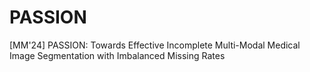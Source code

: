 # PASSION
[MM'24] PASSION: Towards Effective Incomplete Multi-Modal Medical Image Segmentation with Imbalanced Missing Rates
